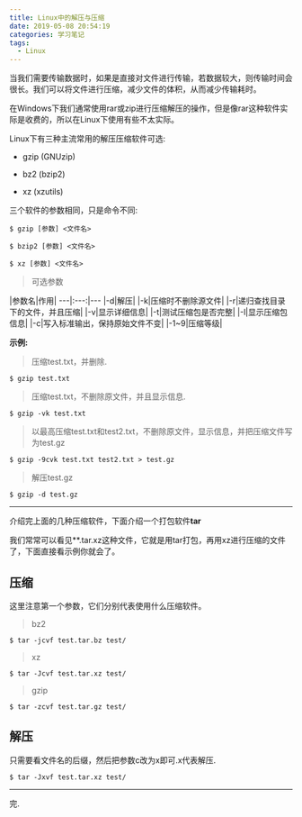 ```yaml
---
title: Linux中的解压与压缩
date: 2019-05-08 20:54:19
categories: 学习笔记
tags:
  - Linux
---
```


当我们需要传输数据时，如果是直接对文件进行传输，若数据较大，则传输时间会很长。我们可以将文件进行压缩，减少文件的体积，从而减少传输耗时。

<!--more-->

在Windows下我们通常使用rar或zip进行压缩解压的操作，但是像rar这种软件实际是收费的，所以在Linux下使用有些不太实际。


Linux下有三种主流常用的解压压缩软件可选:

- gzip (GNUzip)

- bz2 (bzip2)

- xz (xzutils)

三个软件的参数相同，只是命令不同:

~~~shell
$ gzip [参数] <文件名>
~~~

~~~shell
$ bzip2 [参数] <文件名>
~~~

~~~shell
$ xz [参数] <文件名>
~~~

> 可选参数

|参数名|作用|
---|:---:|---
|-d|解压|
|-k|压缩时不删除源文件|
|-r|递归查找目录下的文件，并且压缩|
|-v|显示详细信息|
|-t|测试压缩包是否完整|
|-l|显示压缩包信息|
|-c|写入标准输出，保持原始文件不变|
|-1~9|压缩等级|

**示例:**

> 压缩test.txt，并删除.

~~~shell
$ gzip test.txt
~~~

> 压缩test.txt，不删除原文件，并且显示信息.

~~~shell
$ gzip -vk test.txt
~~~

> 以最高压缩test.txt和test2.txt，不删除原文件，显示信息，并把压缩文件写为test.gz

~~~shell
$ gzip -9cvk test.txt test2.txt > test.gz
~~~

> 解压test.gz

~~~shell
$ gzip -d test.gz
~~~

---

介绍完上面的几种压缩软件，下面介绍一个打包软件**tar**

我们常常可以看见**.tar.xz这种文件，它就是用tar打包，再用xz进行压缩的文件了，下面直接看示例你就会了。


## 压缩

这里注意第一个参数，它们分别代表使用什么压缩软件。

> bz2
~~~shell
$ tar -jcvf test.tar.bz test/ 
~~~

>xz
~~~shell
$ tar -Jcvf test.tar.xz test/
~~~

>gzip
~~~shell
$ tar -zcvf test.tar.gz test/
~~~

## 解压

只需要看文件名的后缀，然后把参数c改为x即可.x代表解压.


~~~shell
$ tar -Jxvf test.tar.xz test/
~~~


---

完.